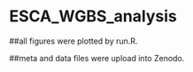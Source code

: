 # ESCA_WGBS_analysis

##all figures were plotted by run.R.

##meta and data files were upload into Zenodo.
